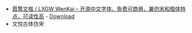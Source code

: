 - [霞鹜文楷 / LXGW WenKai – 开源中文字体、免费可商用，兼仿宋和楷体特点，可读性高](https://www.appinn.com/lxgw-wenkai/) - [Download](https://github.com/lxgw/LxgwWenKai)
- 文悦古体仿宋

